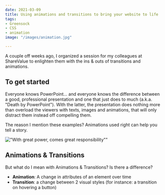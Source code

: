 ```yaml
---
date: 2021-03-09
title: Using animations and transitions to bring your website to life
tags:
- Greensock
- CSS
- animation
image: "/images/animation.jpg"

---
```

A couple off weeks ago, I organized a session for my colleagues at ShareValue to enlighten them with the ins & outs of transitions and animations.

## To get started

Everyone knows PowerPoint... and everyone knows the difference between a good, professional presentation and one that just does to much (a.k.a. "Death by PowerPoint"). With the latter, the presentation does nothing more than overload the viewers with texts, images and animations, that will only distract them instead off compelling them.

The reason I mention these examples? Animations used right can help you tell a story.

!["With great power, comes great responsibility""](https://www.sharevalue.nl/images/sharevalue/blogs/great_power.png)

## Animations & Transitions

But what do I mean with Animations & Transitions? Is there a difference?

* **Animation**: A change in attributes of an element over time
* **Transition**: a change between 2 visual styles (for instance: a transition on hovering a button)